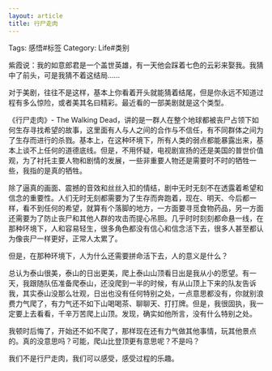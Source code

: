 ```yaml
---
layout: article
title: 行尸走肉
---
```

Tags: 感悟#标签
Category: Life#类别

紫霞说：我的如意郎君是一个盖世英雄，有一天他会踩着七色的云彩来娶我。我猜中了前头，可是我猜不着这结局……

对于美剧，往往不是这样，基本上你看着开头就能猜着结尾，但是你永远不知道过程有多么惊险，或者美其名曰精彩。最近看的一部美剧就是这个类型。
<!--more-->

《行尸走肉》- The Walking Dead，讲的是一群人在整个地球都被丧尸占领下如何生存寻找希望的故事，这里面有人与人之间的合作与不信任，有不同群体之间为了生存而进行的杀戮。基本上，在这种环境下，所有人类的弱点都能暴露出来，基本上谈不上任何的道德底线。但是，不用怀疑，电视剧宣扬的还是美国的普世价值观，为了衬托主要人物和剧情的发展，一些非重要人物还是需要时不时的牺牲一些，我指的是真的牺牲。

除了逼真的画面、震撼的音效和丝丝入扣的情结，剧中无时无刻不在透露着希望和信念的重要性。人们无时无刻都需要为了生存而奔跑着，现在、明天、今后都一样，看不到任何的希望，就算有个落脚的地方，一方面要寻觅食物药品，另一方面还需要为了防止丧尸和其他人群的攻击而提心吊胆。几乎时时刻刻都命悬一线，在那种环境下，人和容易轻生，很多角色都没有信心和信念活下去，很多人甚至都认为像丧尸一样更好，正常人太累了。

但是，在那种环境下，人为什么还需要拼命活下去，人的意义是什么？

总认为泰山很美，泰山的日出更美，爬上泰山山顶看日出是我从小的愿望。有一天，我跟随队伍准备爬泰山，还没爬到一半的时候，有从山顶上下来的队友告诉我，其实泰山没那么壮观，日出也没有任何特别之处，一点意思都没有，你就别浪费力气爬了，有力气还不如下山喝喝茶、聊聊天、打打牌。但是，我很固执，我一定要上去看看，千辛万苦爬上山顶。发现，确实如他所言，没有什么特别之处。

我顿时后悔了，开始还不如不爬了，那样现在还有力气做其他事情，玩其他景点的。真的没意思吗？可能，爬山比登顶更有意思呢？不是吗？

我们不是行尸走肉，我们可以感受，感受过程的乐趣。

<!--活下去，不是为了明天还活着，而是为了还可以一直感受；
辛勤劳作，不是为了明天能吃饱饭喝足，而是人本来就应该劳作；
辛苦努力，也不是为了明天能住的楼房和开的小车，而是奋斗本来就很有乐趣；-->